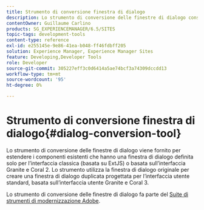```yaml
---
title: Strumento di conversione finestra di dialogo
description: Lo strumento di conversione delle finestre di dialogo consente di estendere i componenti esistenti per i quali è stata definita solo una finestra di dialogo per l’interfaccia classica
contentOwner: Guillaume Carlino
products: SG_EXPERIENCEMANAGER/6.5/SITES
topic-tags: development-tools
content-type: reference
exl-id: e255145e-9e86-41ea-b048-ff46fdbff205
solution: Experience Manager, Experience Manager Sites
feature: Developing,Developer Tools
role: Developer
source-git-commit: 305227eff3c0d6414a5ae74bcf3a74309dccdd13
workflow-type: tm+mt
source-wordcount: '95'
ht-degree: 0%

---
```


# Strumento di conversione finestra di dialogo{#dialog-conversion-tool}

Lo strumento di conversione delle finestre di dialogo viene fornito per estendere i componenti esistenti che hanno una finestra di dialogo definita solo per l’interfaccia classica (basata su ExtJS) o basata sull’interfaccia Granite e Coral 2. Lo strumento utilizza la finestra di dialogo originale per creare una finestra di dialogo duplicata progettata per l’interfaccia utente standard, basata sull’interfaccia utente Granite e Coral 3.

Lo strumento di conversione delle finestre di dialogo fa parte del [Suite di strumenti di modernizzazione Adobe](modernization-tools.md).
